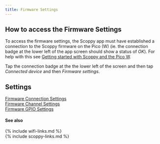 ```yaml
---
title: Firmware Settings
---
```


## How to access the Firmware Settings

To access the firmware settings, the Scoppy app must have established a connection to the Scoppy firmware on the Pico (W) (ie. the connection badge at the lower left of the app screen should show a status of _OK_). For help with this see [Getting started with Scoppy and the Pico W](../wiki/Getting-started-with-the-Pico-W).

Tap the connection badge at the the lower left of the screen and then tap _Connected device_ and then _Firmware settings_.

## Settings

[Firmware Connection Settings](../app-help/firmware-connection-settings)
<br>
[Firmware Channel Settings](../app-help/firmware-channel-settings)
<br>
[Firmware GPIO Settings](../app-help/firmware-gpio-settings)
<br>

#### See also
{% include wifi-links.md %}
<br>
{% include scoppy-links.md %}
